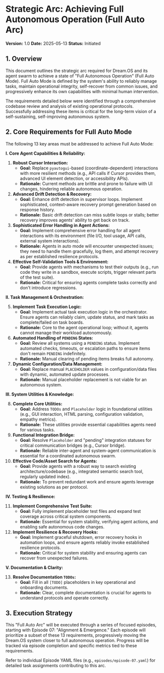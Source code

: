 # Strategic Arc: Achieving Full Autonomous Operation (Full Auto Arc)

**Version:** 1.0
**Date:** 2025-05-13 <!-- Placeholder - to be updated by system or upon actual creation -->
**Status:** Initiated

## 1. Overview

This document outlines the strategic arc required for Dream.OS and its agent swarm to achieve a state of "Full Autonomous Operation" (Full Auto Mode). Full Auto Mode is defined by the system's ability to reliably manage tasks, maintain operational integrity, self-recover from common issues, and progressively enhance its own capabilities with minimal human intervention.

The requirements detailed below were identified through a comprehensive codebase review and analysis of existing operational protocols. Successfully addressing these items is critical for the long-term vision of a self-sustaining, self-improving autonomous system.

## 2. Core Requirements for Full Auto Mode

The following 13 key areas must be addressed to achieve Full Auto Mode:

**I. Core Agent Capabilities & Reliability:**

1.  **Robust Cursor Interaction:**
    *   **Goal:** Replace `pyautogui`-based (coordinate-dependent) interactions with more resilient methods (e.g., API calls if Cursor provides them, advanced UI element detection, or accessibility APIs).
    *   **Rationale:** Current methods are brittle and prone to failure with UI changes, hindering reliable autonomous operation.
2.  **Advanced Drift Detection & Recovery:**
    *   **Goal:** Enhance drift detection in supervisor loops. Implement sophisticated, context-aware recovery prompt generation based on response history.
    *   **Rationale:** Basic drift detection can miss subtle loops or stalls; better recovery improves agents' ability to get back on track.
3.  **Sophisticated Error Handling in Agent Actions:**
    *   **Goal:** Implement comprehensive error handling for all agent interactions with its environment (file I/O, tool usage, API calls, external system interactions).
    *   **Rationale:** Agents in auto mode will encounter unexpected issues; they need to handle them gracefully, log them, and attempt recovery as per established resilience protocols.
4.  **Effective Self-Validation Tools & Environment:**
    *   **Goal:** Provide agents with mechanisms to test their outputs (e.g., run code they write in a sandbox, execute scripts, trigger relevant parts of the test suite).
    *   **Rationale:** Critical for ensuring agents complete tasks correctly and don't introduce regressions.

**II. Task Management & Orchestration:**

5.  **Implement Task Execution Logic:**
    *   **Goal:** Implement actual task execution logic in the orchestrator. Ensure agents can reliably claim, update status, and mark tasks as complete/failed on task boards.
    *   **Rationale:** Core to the agent operational loop; without it, agents cannot manage their workload autonomously.
6.  **Automated Handling of `PENDING` States:**
    *   **Goal:** Review all systems using a `PENDING` status. Implement automated checks, timeouts, or escalation paths to ensure items don't remain `PENDING` indefinitely.
    *   **Rationale:** Manual clearing of pending items breaks full autonomy.
7.  **Dynamic Configuration/Data Management:**
    *   **Goal:** Replace manual `PLACEHOLDER` values in configuration/data files with dynamic, automated update processes.
    *   **Rationale:** Manual placeholder replacement is not viable for an autonomous system.

**III. System Utilities & Knowledge:**

8.  **Complete Core Utilities:**
    *   **Goal:** Address `TODOs` and `Placeholder` logic in foundational utilities (e.g., GUI interaction, HTML parsing, configuration validation, empathy metrics).
    *   **Rationale:** These utilities provide essential capabilities agents need for various tasks.
9.  **Functional Integration Bridge:**
    *   **Goal:** Resolve `Placeholder` and "pending" integration statuses for critical communication bridges (e.g., Cursor bridge).
    *   **Rationale:** Reliable inter-agent and system-agent communication is essential for a coordinated autonomous swarm.
10. **Effective Code/Asset Search for Agents:**
    *   **Goal:** Provide agents with a robust way to search existing architecture/codebase (e.g., integrated semantic search tool, regularly updated index).
    *   **Rationale:** To prevent redundant work and ensure agents leverage existing solutions as per protocol.

**IV. Testing & Resilience:**

11. **Implement Comprehensive Test Suite:**
    *   **Goal:** Fully implement placeholder test files and expand test coverage across critical system components.
    *   **Rationale:** Essential for system stability, verifying agent actions, and enabling safe autonomous code changes.
12. **Implement Resilience & Recovery Hooks:**
    *   **Goal:** Implement graceful shutdown, error recovery hooks in automation loops, and ensure agents reliably invoke established resilience protocols.
    *   **Rationale:** Critical for system stability and ensuring agents can recover from unexpected failures.

**V. Documentation & Clarity:**

13. **Resolve Documentation `TODOs`:**
    *   **Goal:** Fill in all `[TODO]` placeholders in key operational and onboarding documents.
    *   **Rationale:** Clear, complete documentation is crucial for agents to understand protocols and operate correctly.

## 3. Execution Strategy

This "Full Auto Arc" will be executed through a series of focused episodes, starting with Episode 07: "Alignment & Emergence." Each episode will prioritize a subset of these 13 requirements, progressively moving the Dream.OS system closer to full autonomous operation. Progress will be tracked via episode completion and specific metrics tied to these requirements.

Refer to individual Episode YAML files (e.g., `episodes/episode-07.yaml`) for detailed task assignments contributing to this arc. 